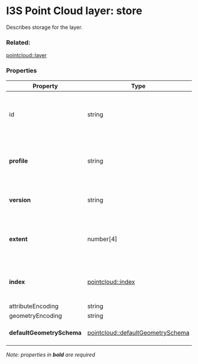 # I3S Point Cloud layer: store

Describes storage for the layer.

### Related:

[pointcloud::layer](layer.md)
### Properties

| Property | Type | Description |
| --- | --- | --- |
| id | string | Id for the store. Not currently used by the point cloud scene layer. |
| **profile** | string | Defines the profile type of the scene layer as point cloud scene layer. |
| **version** | string | Point cloud scene layer specification version. |
| **extent** | number[4] | 2D extent of the layer in the layer spatial reference units. |
| **index** | [pointcloud::index](index.md) | Describes the index (i.e. bounding volume tree) of the layer. |
| attributeEncoding | string | DEPRECATED |
| geometryEncoding | string | DEPRECATED |
| **defaultGeometrySchema** | [pointcloud::defaultGeometrySchema](defaultGeometrySchema.md) | Attribute description as field. |

*Note: properties in **bold** are required*

